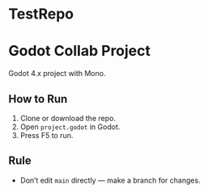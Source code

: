 # TestRepo
# Godot Collab Project

Godot 4.x project with Mono.

## How to Run
1. Clone or download the repo.
2. Open `project.godot` in Godot.
3. Press F5 to run.

## Rule
- Don’t edit `main` directly — make a branch for changes.